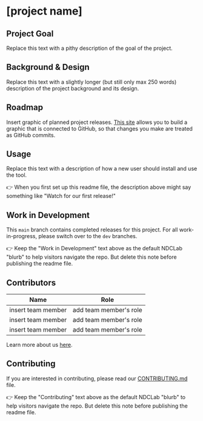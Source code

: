 # [project name]

## Project Goal
Replace this text with a pithy description of the goal of the project.


## Background & Design
Replace this text with a slightly longer (but still only max 250 words) description of the project background and its design. 


## Roadmap
Insert graphic of planned project releases. [This site](https://app.diagrams.net/) allows you to build a graphic that is connected to GitHub, so that changes you make are treated as GitHub commits.


## Usage
Replace this text with a description of how a new user should install and use the tool.

:point_right: When you first set up this readme file, the description above might say something like "Watch for our first release!"

## Work in Development
This `main` branch contains completed releases for this project. For all work-in-progress, please switch over to the `dev` branches.

:point_right: Keep the "Work in Development" text above as the default NDCLab "blurb" to help visitors navigate the repo. But delete this note before publishing the readme file.


## Contributors
| Name | Role |
| ---  | ---  |
| insert team member | add team member's role |
| insert team member | add team member's role |
| insert team member | add team member's role |

Learn more about us [here](https://www.ndclab.com/people).

## Contributing
If you are interested in contributing, please read our [CONTRIBUTING.md](CONTRIBUTING.md) file.

:point_right: Keep the "Contributing" text above as the default NDCLab "blurb" to help visitors navigate the repo. But delete this note before publishing the readme file.
